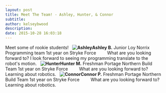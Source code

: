 ```yaml
---
layout: post
title: Meet The Team! - Ashley, Hunter, & Connor
subtitle:
author: kelseybwood
description:
date: 2015-10-28 16:03:18
---
```


Meet some of rookie students!   **![Ashley](/wp-content/uploads/2015/10/Ashley-222x300.jpg)Ashley B.** Junior Loy Norrix Programming team 1st year on Stryke Force         What are you looking forward to? I look forward to seeing my programming translate to the robot's motion.   **![Hunter](http://strykeforce.org/wp-content/uploads/2015/10/Hunter-247x300.jpg)Hunter M.** Freshman Portage Northern Build Team 1st year on Stryke Force         What are you looking forward to? Learning about robotics.   **![Connor](http://strykeforce.org/wp-content/uploads/2015/10/Connor-258x300.jpg)Connor P.** Freshman Portage Northern Build Team 1st year on Stryke Force         What are you looking forward to? Learning about robotics.
